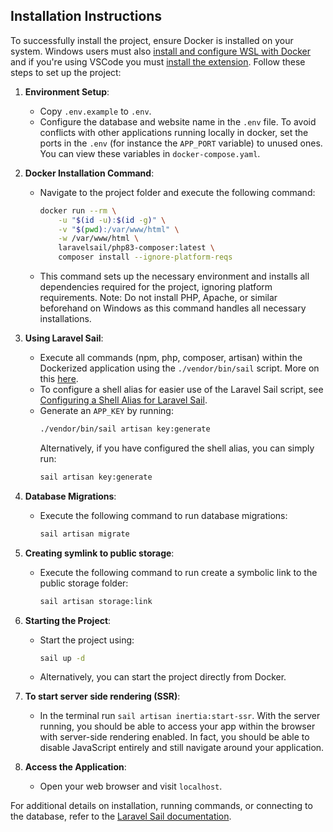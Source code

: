 ## Installation Instructions

To successfully install the project, ensure Docker is installed on your system. 
Windows users must also [install and configure WSL with Docker](https://docs.docker.com/desktop/wsl/) and if you're using VSCode you must [install the extension](https://code.visualstudio.com/docs/remote/wsl). 
Follow these steps to set up the project:

1. **Environment Setup**:
   - Copy `.env.example` to `.env`.
   - Configure the database and website name in the `.env` file. To avoid conflicts with other applications running locally in docker, set the ports in the `.env` (for instance the `APP_PORT` variable) to unused ones. You can view these variables in `docker-compose.yaml`.

2. **Docker Installation Command**:
   - Navigate to the project folder and execute the following command:
     ```bash
     docker run --rm \
         -u "$(id -u):$(id -g)" \
         -v "$(pwd):/var/www/html" \
         -w /var/www/html \
         laravelsail/php83-composer:latest \
         composer install --ignore-platform-reqs
     ```
   - This command sets up the necessary environment and installs all dependencies required for the project, ignoring platform requirements. Note: Do not install PHP, Apache, or similar beforehand on Windows as this command handles all necessary installations.

3. **Using Laravel Sail**:
   - Execute all commands (npm, php, composer, artisan) within the Dockerized application using the `./vendor/bin/sail` script. More on this [here](https://laravel.com/docs/11.x/sail#executing-sail-commands).
   - To configure a shell alias for easier use of the Laravel Sail script, see [Configuring a Shell Alias for Laravel Sail](https://laravel.com/docs/11.x/sail#configuring-a-shell-alias).
   - Generate an `APP_KEY` by running:
     ```bash
     ./vendor/bin/sail artisan key:generate
     ```
     Alternatively, if you have configured the shell alias, you can simply run:
     ```bash
     sail artisan key:generate
     ```

4. **Database Migrations**:
   - Execute the following command to run database migrations:
     ```bash
     sail artisan migrate
     ```

5. **Creating symlink to public storage**:
   - Execute the following command to run create a symbolic link to the public storage folder:
     ```bash
     sail artisan storage:link
     ```

6. **Starting the Project**:
   - Start the project using:
     ```bash
     sail up -d
     ```
   - Alternatively, you can start the project directly from Docker.

7. **To start server side rendering (SSR)**:
   - In the terminal run `sail artisan inertia:start-ssr`.
   With the server running, you should be able to access your app within the browser with server-side rendering enabled. In fact, you should be able to disable JavaScript entirely and still navigate around your application.

8. **Access the Application**:
   - Open your web browser and visit `localhost`.

For additional details on installation, running commands, or connecting to the database, refer to the [Laravel Sail documentation](https://laravel.com/docs/11.x/sail).

